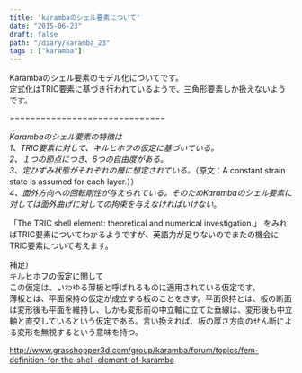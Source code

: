 ```yaml
---
title: 'karambaのシェル要素について'
date: "2015-06-23"
draft: false
path: "/diary/karamba_23"
tags : ["karamba"]
---
```


Karambaのシェル要素のモデル化についてです。  
定式化はTRIC要素に基づき行われているようで、三角形要素しか扱えないようです。  
  
  
\==============================  
  
_Karambaのシェル要素の特徴は_  
_1、TRIC要素に対して、キルヒホフの仮定に基づいている。_  
_2、１つの節点につき、6つの自由度がある。_  
_3、定ひずみ状態がそれぞれの層に想定されている。_（原文：A constant strain state is assumed for each layer.））  
_4、面外方向への回転剛性が与えられている。そのためKarambaのシェル要素に対しては面外曲げに対しての拘束を与えなければいけない_。  
  
  
  
「The TRIC shell element: theoretical and numerical investigation.」 をみればTRIC要素についてわかるようですが、英語力が足りないのでまたの機会にTRIC要素について考えます。  
  
補足）  
キルヒホフの仮定に関して  
この仮定は、いわゆる薄板と呼ばれるものに適用されている仮定です。  
薄板とは、平面保持の仮定が成立する板のことをさす。平面保持とは、板の断面は変形後も平面を維持し、しかも変形前の中立軸に立てた垂線は、変形後も中立軸と直交しているという仮定である。言い換えれば、板の厚さ方向のせん断による変形を無視するという意味を持つ。  
  
  
  
http://www.grasshopper3d.com/group/karamba/forum/topics/fem-definition-for-the-shell-element-of-karamba